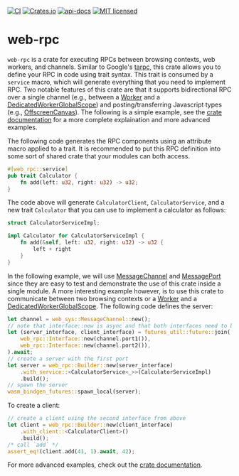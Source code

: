 [![CI](https://github.com/allsey87/web-rpc/actions/workflows/test.yaml/badge.svg)](https://github.com/allsey87/web-rpc/actions)
[![Crates.io](https://img.shields.io/crates/v/web-rpc.svg)](https://crates.io/crates/web-rpc)
[![api-docs](https://docs.rs/web-rpc/badge.svg)](https://docs.rs/web-rpc/)
[![MIT licensed](https://img.shields.io/badge/license-MIT-blue.svg)](LICENSE)

# web-rpc
`web-rpc` is a crate for executing RPCs between browsing contexts, web workers, and channels. Similar to Google's [tarpc](https://github.com/google/tarpc), this crate allows you to define your RPC in code using trait syntax. This trait is consumed by a `service` macro, 
which will generate everything that you need to implement RPC. Two notable features of this crate are that it supports bidirectional RPC over a single channel (e.g., between a [Worker](https://docs.rs/web-sys/latest/web_sys/struct.Worker.html) and a [DedicatedWorkerGlobalScope](https://docs.rs/web-sys/latest/web_sys/struct.DedicatedWorkerGlobalScope.html)) and posting/transferring Javascript types (e.g., [OffscreenCanvas](https://docs.rs/web-sys/latest/web_sys/struct.OffscreenCanvas.html)). The following is a simple example, see the [crate documentation](https://docs.rs/web-rpc/latest/web_rpc/) for a more complete explaination and more advanced examples.

The following code generates the RPC components using an attribute macro applied to a trait. It is recommended to put this RPC definition into some sort of shared crate that your modules can both access.
```rust
#[web_rpc::service]
pub trait Calculator {
    fn add(left: u32, right: u32) -> u32;
}
```
The code above will generate `CalculatorClient`, `CalculatorService`, and a new trait `Calculator` that you can use to implement a calculator as follows:
```rust
struct CalculatorServiceImpl;

impl Calculator for CalculatorServiceImpl {
    fn add(&self, left: u32, right: u32) -> u32 {
        left + right
    }
}
```
In the following example, we will use [MessageChannel](https://docs.rs/web-sys/latest/web_sys/struct.MessageChannel.html) and [MessagePort](https://docs.rs/web-sys/latest/web_sys/struct.MessagePort.html) since they are easy to test and demonstrate the use of this crate inside a single module. A more interesting example however, is to use this crate to communicate between two browsing contexts or a [Worker](https://docs.rs/web-sys/latest/web_sys/struct.Worker.html) and a [DedicatedWorkerGlobalScope](https://docs.rs/web-sys/latest/web_sys/struct.DedicatedWorkerGlobalScope.html). The following code defines the server:
```rust
let channel = web_sys::MessageChannel::new();
// note that interface::new is async and that both interfaces need to be polled in order to establish the connection between them
let (server_interface, client_interface) = futures_util::future::join(
    web_rpc::Interface::new(channel.port1()),
    web_rpc::Interface::new(channel.port2()),
).await;
// create a server with the first port
let server = web_rpc::Builder::new(server_interface)
    .with_service::<CalculatorService<_>>(CalculatorServiceImpl)
    .build();
// spawn the server
wasm_bindgen_futures::spawn_local(server);
```
To create a client:
```rust
// create a client using the second interface from above
let client = web_rpc::Builder::new(client_interface)
    .with_client::<CalculatorClient>()
    .build();
/* call `add` */
assert_eq!(client.add(41, 1).await, 42);
```

For more advanced examples, check out the [crate documentation](https://docs.rs/web-rpc/latest/web_rpc/).